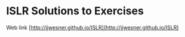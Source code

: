 # ISLR Solutions to Exercises

Web link [http://jjwesner.github.io/ISLR](http://jjwesner.github.io/ISLR)
